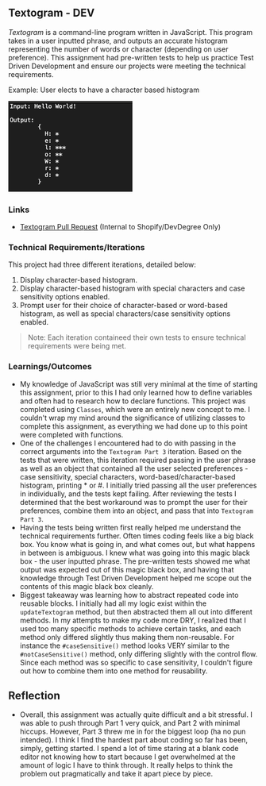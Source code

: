 ## Textogram - DEV

*Textogram*  is a command-line program written in JavaScript. This program takes in a user inputted phrase, and outputs an accurate histogram representing the number of words or character (depending on user preference). This assignment had pre-written tests to help us practice Test Driven Development and ensure our projects were meeting the technical requirements.

Example:
User elects to have a character based histogram

<img src="input-output.png" width=250>

### Links
- [Textogram Pull Request](https://github.com/DevDegree/dev-textogram-scottzyang/pull/1) (Internal to Shopify/DevDegree Only)

### Technical Requirements/Iterations
This project had three different iterations, detailed below:
1. Display character-based histogram.
2. Display character-based histogram with special characters and case sensitivity options enabled.
3. Prompt user for their choice of character-based or word-based histogram, as well as special characters/case sensitivity options enabled.
> Note: Each iteration containeed their own tests to ensure technical requirements were being met.

### Learnings/Outcomes
- My knowledge of JavaScript was still very minimal at the time of starting this assignment, prior to this I had only learned how to define variables and often had to research how to declare functions. This project was completed using `Classes`, which were an entirely new concept to me. I couldn't wrap my mind around the significance of utilizing classes to complete this assignment, as everything we had done up to this point were completed with functions.
- One of the challenges I encountered had to do with passing in the correct arguments into the `Textogram Part 3` iteration. Based on the tests that were written, this iteration required passing in the user phrase as well as an object that contained all the user selected preferences - case sensitivity, special characters, word-based/character-based histogram, printing * or #. I initially tried passing all the user preferences in individually, and the tests kept failing. After reviewing the tests I determined that the best workaround was to prompt the user for their preferences, combine them into an object, and pass that into `Textogram Part 3`.
- Having the tests being written first really helped me understand the technical requirements further. Often times coding feels like a big black box. You know what is going in, and what comes out, but what happens in between is ambiguous. I knew what was going into this magic black box - the user inputted phrase. The pre-written tests showed me what output was expected out of this magic black box, and having that knowledge through Test Driven Development helped me scope out the contents of this magic black box cleanly.
- Biggest takeaway was learning how to abstract repeated code into reusable blocks. I initially had all my logic exist within the `updateTextogram` method, but then abstracted them all out into different methods. In my attempts to make my code more DRY, I realized that I used too many specific methods to achieve certain tasks, and each method only differed slightly thus making them non-reusable. For instance the `#caseSensitive()` method looks VERY similar to the `#notCaseSensitive()` method, only differing slightly with the control flow. Since each method was so specific to case sensitivity, I couldn't figure out how to combine them into one method for reusability.

## Reflection
- Overall, this assignment was actually quite difficult and a bit stressful. I was able to push through Part 1 very quick, and Part 2 with minimal hiccups. However, Part 3 threw me in for the biggest loop (ha no pun intended). I think I find the hardest part about coding so far has been, simply, getting started. I spend a lot of time staring at a blank code editor not knowing how to start because I get overwhelmed at the amount of logic I have to think through. It really helps to think the problem out pragmatically and take it apart piece by piece.
